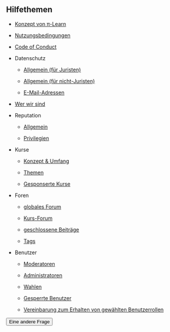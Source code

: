 <!-- no-edit -->
<h2 class="bigheading">Hilfethemen</h2>

- [Konzept von &pi;-Learn](/help/the-concept)
- [Nutzungsbedingungen](/help/legal/terms)
- [Code of Conduct](/help/legal/coc)
- Datenschutz
	- [Allgemein (f&uuml;r Juristen)](/help/data/policy)
	- [Allgemein (f&uuml;r nicht-Juristen)](/help/data/info)
	- [E-Mail-Adressen](/help/data/e-mail)
- [Wer wir sind](/help/about-us)
- Reputation
    - [Allgemein](/help/reputation/general)
    - [Privilegien](/help/reputation/privileges)
- Kurse
    - [Konzept & Umfang](/help/course/concept-and-size)
    - [Themen](/help/course/topic)
    - [Gesponserte Kurse](/help/course/sponsored)
- Foren
    - [globales Forum](/help/forum/global)
    - [Kurs-Forum](/help/forum/local)
    - [geschlossene Beitr&auml;ge](/help/forum/closed)
    - [Tags](/help/forum/tags)
- Benutzer
    - [Moderatoren](/help/users/moderator)
    - [Administratoren](/help/users/administrator)
    - [Wahlen](/help/users/elections)
    - [Gesperrte Benutzer](/help/users/banned)
    - [Vereinbarung zum Erhalten von gew&auml;hlten Benutzerrollen](/help/users/election-legal-agreement)


<a href="/help/other"><button>Eine andere Frage</button></a>
